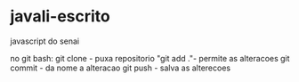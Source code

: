 # javali-escrito
javascript do senai

no git bash: 
git clone - puxa repositorio
"git add ."- permite as alteracoes
git commit - da nome a alteracao
git push - salva as alterecoes